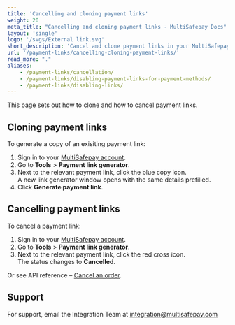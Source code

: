 ```yaml
---
title: 'Cancelling and cloning payment links'
weight: 20
meta_title: "Cancelling and cloning payment links - MultiSafepay Docs"
layout: 'single'
logo: '/svgs/External link.svg'
short_description: 'Cancel and clone payment links in your MultiSafepay account.'
url: '/payment-links/cancelling-cloning-payment-links/'
read_more: "."
aliases:
    - /payment-links/cancellation/
    - /payment-links/disabling-payment-links-for-payment-methods/
    - /payment-links/disabling-links/
---
```

This page sets out how to clone and how to cancel payment links.

## Cloning payment links

To generate a copy of an exisiting payment link: 

1. Sign in to your [MultiSafepay account](https://merchant.multisafepay.com).
2. Go to **Tools** > **Payment link generator**.
3. Next to the relevant payment link, click the blue copy icon.  
A new link generator window opens with the same details prefilled.  
4. Click **Generate payment link**.

## Cancelling payment links

To cancel a payment link:

1. Sign in to your [MultiSafepay account](https://merchant.multisafepay.com).
2. Go to **Tools** > **Payment link generator**.
3. Next to the relevant payment link, click the red cross icon.  
The status changes to **Cancelled**. 

Or see API reference – [Cancel an order](/api/#cancel-an-order).

## Support

For support, email the Integration Team at <integration@multisafepay.com>